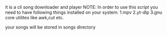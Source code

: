 it is a cli song downloader and player
NOTE:
In order to use this script you need to have following things installed on your system: 
1.mpv
2.yt-dlp
3.gnu core utilites like awk,cut etc.

your songs will be stored in songs directory

